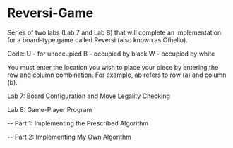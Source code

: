 # Reversi-Game
Series of two labs (Lab 7 and Lab 8) that will complete an implementation for a board-type game called Reversi (also known as Othello).

Code: 
U - for unoccupied
B - occupied by black
W - occupied by white

You must enter the location you wish to place your piece by entering the row and column combination. For example, ab refers to row (a) and column (b).

Lab 7: Board Configuration and Move Legality Checking

Lab 8: Game-Player Program

   -- Part 1: Implementing the Prescribed Algorithm
   
   -- Part 2: Implementing My Own Algorithm
